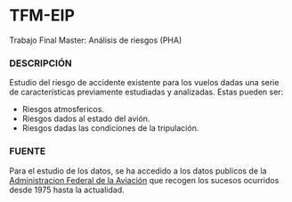 # TFM-EIP
Trabajo Final Master: Análisis de riesgos (PHA)
### DESCRIPCIÓN
Estudio del riesgo de accidente existente para los vuelos dadas una serie de
características previamente estudiadas y analizadas. Estas pueden ser:
- Riesgos atmosfericos.
- Riesgos dados al estado del avión.
- Riesgos dadas las condiciones de la tripulación.

### FUENTE
Para el estudio de los datos, se ha accedido a los datos publicos de la 
<a href='https://av-info.faa.gov/dd_sublevel.asp?Folder=%5CAID'> Administracion 
Federal de la Aviación</a> que recogen los sucesos ocurridos desde 1975 hasta 
la actualidad.

